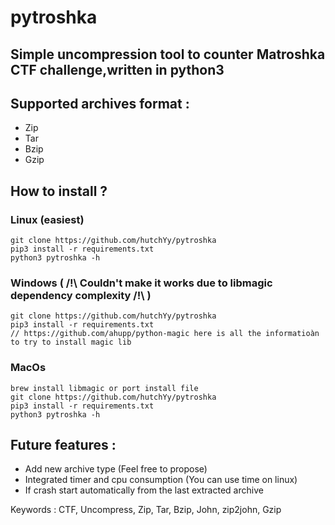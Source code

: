 # pytroshka

## Simple uncompression tool to counter Matroshka CTF challenge,written in python3

## Supported archives format :
- Zip
- Tar
- Bzip
- Gzip

## How to install ?

### Linux (easiest)

    git clone https://github.com/hutchYy/pytroshka
    pip3 install -r requirements.txt
    python3 pytroshka -h

### Windows ( /!\ Couldn't make it works due to libmagic dependency complexity /!\\ )

    git clone https://github.com/hutchYy/pytroshka
    pip3 install -r requirements.txt
    // https://github.com/ahupp/python-magic here is all the informatioàn to try to install magic lib

### MacOs

    brew install libmagic or port install file
    git clone https://github.com/hutchYy/pytroshka
    pip3 install -r requirements.txt
    python3 pytroshka -h

## Future features :

- Add new archive type (Feel free to propose)
- Integrated timer and cpu consumption (You can use time on linux)
- If crash start automatically from the last extracted archive

Keywords : CTF, Uncompress, Zip, Tar, Bzip, John, zip2john, Gzip
